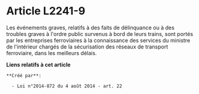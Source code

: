 # Article L2241-9

Les événements graves, relatifs à des faits de délinquance ou à des troubles graves à l'ordre public survenus à bord de leurs
trains, sont portés par les entreprises ferroviaires à la connaissance des services du ministre de l'intérieur chargés de la
sécurisation des réseaux de transport ferroviaire, dans les meilleurs délais.

**Liens relatifs à cet article**

	**Créé par**:

	  - Loi n°2014-872 du 4 août 2014 - art. 22
